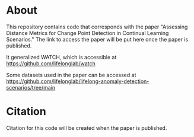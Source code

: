 # About

This repository contains code that corresponds with the paper "Assessing Distance Metrics for Change Point Detection in Continual Learning Scenarios." The link to access the paper will be put here once the paper is published. 

It generalized WATCH, which is accessible at https://github.com/lifelonglab/watch 

Some datasets used in the paper can be accessed at https://github.com/lifelonglab/lifelong-anomaly-detection-scenarios/tree/main 

# Citation
Citation for this code will be created when the paper is published. 
